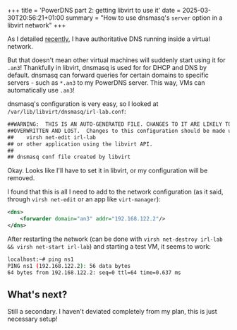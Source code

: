 +++
title = 'PowerDNS part 2: getting libvirt to use it'
date = 2025-03-30T20:56:21+01:00
summary = "How to use dnsmasq's `server` option in a libvirt network"
+++

As I detailed [recently](/blog/pdns.md), I have authoritative DNS running inside a virtual network.

But that doesn't mean other virtual machines will suddenly start using it for `.an3`! Thankfully in libvirt, dnsmasq is used for for DHCP and DNS by default. dnsmasq can forward queries for certain domains to specific servers - such as `*.an3` to my PowerDNS server. This way, VMs can automatically use `.an3`!

dnsmasq's configuration is very easy, so I looked at `/var/lib/libvirt/dnsmasq/irl-lab.conf`:

```txt
##WARNING:  THIS IS AN AUTO-GENERATED FILE. CHANGES TO IT ARE LIKELY TO BE
##OVERWRITTEN AND LOST.  Changes to this configuration should be made using:
##    virsh net-edit irl-lab
## or other application using the libvirt API.
##
## dnsmasq conf file created by libvirt
```

Okay. Looks like I'll have to set it in libvirt, or my configuration will be removed.


I found that this is all I need to add to the network configuration (as it said, through `virsh net-edit` or an app like `virt-manager`):

```xml
<dns>
    <forwarder domain="an3" addr="192.168.122.2"/>
</dns>
```

After restarting the network (can be done with `virsh net-destroy irl-lab && virsh net-start irl-lab`) and starting a test VM, it seems to work:

```sh
localhost:~# ping ns1
PING ns1 (192.168.122.2): 56 data bytes
64 bytes from 192.168.122.2: seq=0 ttl=64 time=0.637 ms
```

## What's next?

Still a secondary. I haven't deviated completely from my plan, this is just necessary setup!
